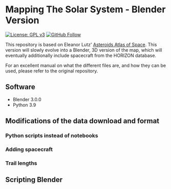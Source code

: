 # Mapping The Solar System - Blender Version

[![License: GPL v3](https://img.shields.io/badge/License-GPL%20v3-blue.svg?style=flat-square)](https://www.gnu.org/licenses/gpl-3.0)
[![GitHub Follow](https://img.shields.io/github/followers/mfeldt.svg?style=flat-square&logo=github&label=Follow)](https://github.com/mfeldt)

This repository is based on Eleanor Lutz' [Asteroids Atlas of Space](https://github.com/eleanorlutz/asteroids_atlas_of_space).  This version will slowly evolve into a Blender, 3D version of the map, which will eventually additionally include spacecraft from the HORIZON database.

For an excellent manual on what the different files are, and how they can be used, please refer to the original repository.


## Software

 - Blender 3.0.0
 - Python 3.9


## Modifications of the data download and format

### Python scripts instead of notebooks

### Adding spacecraft

### Trail lengths

## Scripting Blender

